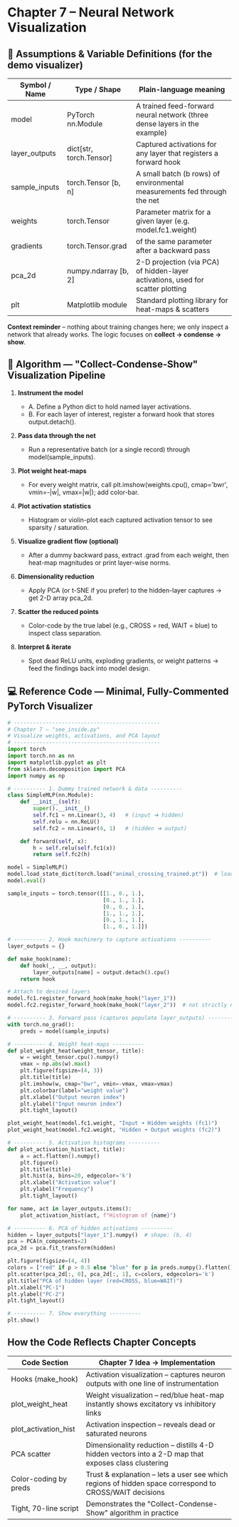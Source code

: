 # Chapter 7 – Neural Network Visualization

## 📑 Assumptions & Variable Definitions (for the demo visualizer)

| Symbol / Name | Type / Shape | Plain-language meaning |
|---------------|-------------|----------------------|
| model | PyTorch nn.Module | A trained feed-forward neural network (three dense layers in the example) |
| layer_outputs | dict[str, torch.Tensor] | Captured activations for any layer that registers a forward hook |
| sample_inputs | torch.Tensor [b, n] | A small batch (b rows) of environmental measurements fed through the net |
| weights | torch.Tensor | Parameter matrix for a given layer (e.g. model.fc1.weight) |
| gradients | torch.Tensor.grad | of the same parameter after a backward pass |
| pca_2d | numpy.ndarray [b, 2] | 2-D projection (via PCA) of hidden-layer activations, used for scatter plotting |
| plt | Matplotlib module | Standard plotting library for heat-maps & scatters |

**Context reminder** – nothing about training changes here; we only inspect a network that already works.
The logic focuses on **collect → condense → show**.

## 🔑 Algorithm — "Collect-Condense-Show" Visualization Pipeline

1. **Instrument the model**
   - A. Define a Python dict to hold named layer activations.
   - B. For each layer of interest, register a forward hook that stores output.detach().

2. **Pass data through the net**
   - Run a representative batch (or a single record) through model(sample_inputs).

3. **Plot weight heat-maps**
   - For every weight matrix, call plt.imshow(weights.cpu(), cmap='bwr', vmin=-|w|, vmax=|w|); add color-bar.

4. **Plot activation statistics**
   - Histogram or violin-plot each captured activation tensor to see sparsity / saturation.

5. **Visualize gradient flow (optional)**
   - After a dummy backward pass, extract .grad from each weight, then heat-map magnitudes or print layer-wise norms.

6. **Dimensionality reduction**
   - Apply PCA (or t-SNE if you prefer) to the hidden-layer captures → get 2-D array pca_2d.

7. **Scatter the reduced points**
   - Color-code by the true label (e.g., CROSS = red, WAIT = blue) to inspect class separation.

8. **Interpret & iterate**
   - Spot dead ReLU units, exploding gradients, or weight patterns → feed the findings back into model design.

## 💻 Reference Code — Minimal, Fully-Commented PyTorch Visualizer

```python
# ----------------------------------------------
# Chapter 7 – "see_inside.py"
# Visualize weights, activations, and PCA layout
# ----------------------------------------------
import torch
import torch.nn as nn
import matplotlib.pyplot as plt
from sklearn.decomposition import PCA
import numpy as np

# ---------- 1. Dummy trained network & data ----------
class SimpleMLP(nn.Module):
    def __init__(self):
        super().__init__()
        self.fc1 = nn.Linear(3, 4)   # (input ➜ hidden)
        self.relu = nn.ReLU()
        self.fc2 = nn.Linear(4, 1)   # (hidden ➜ output)

    def forward(self, x):
        h = self.relu(self.fc1(x))
        return self.fc2(h)

model = SimpleMLP()
model.load_state_dict(torch.load("animal_crossing_trained.pt"))  # load your own weights
model.eval()

sample_inputs = torch.tensor([[1., 0., 1.],
                              [0., 1., 1.],
                              [0., 0., 1.],
                              [1., 1., 1.],
                              [0., 1., 1.],
                              [1., 0., 1.]])

# ---------- 2. Hook machinery to capture activations ----------
layer_outputs = {}

def make_hook(name):
    def hook(_, __, output):
        layer_outputs[name] = output.detach().cpu()
    return hook

# Attach to desired layers
model.fc1.register_forward_hook(make_hook("layer_1"))
model.fc2.register_forward_hook(make_hook("layer_2"))  # not strictly needed but illustrative

# ---------- 3. Forward pass (captures populate layer_outputs) ----------
with torch.no_grad():
    preds = model(sample_inputs)

# ---------- 4. Weight heat-maps ----------
def plot_weight_heat(weight_tensor, title):
    w = weight_tensor.cpu().numpy()
    vmax = np.abs(w).max()
    plt.figure(figsize=(4, 3))
    plt.title(title)
    plt.imshow(w, cmap="bwr", vmin=-vmax, vmax=vmax)
    plt.colorbar(label="weight value")
    plt.xlabel("Output neuron index")
    plt.ylabel("Input neuron index")
    plt.tight_layout()

plot_weight_heat(model.fc1.weight, "Input ➜ Hidden weights (fc1)")
plot_weight_heat(model.fc2.weight, "Hidden ➜ Output weights (fc2)")

# ---------- 5. Activation histograms ----------
def plot_activation_hist(act, title):
    a = act.flatten().numpy()
    plt.figure()
    plt.title(title)
    plt.hist(a, bins=20, edgecolor='k')
    plt.xlabel("Activation value")
    plt.ylabel("Frequency")
    plt.tight_layout()

for name, act in layer_outputs.items():
    plot_activation_hist(act, f"Histogram of {name}")

# ---------- 6. PCA of hidden activations ----------
hidden = layer_outputs["layer_1"].numpy()  # shape: (b, 4)
pca = PCA(n_components=2)
pca_2d = pca.fit_transform(hidden)

plt.figure(figsize=(4, 4))
colors = ["red" if p > 0.5 else "blue" for p in preds.numpy().flatten()]
plt.scatter(pca_2d[:, 0], pca_2d[:, 1], c=colors, edgecolors='k')
plt.title("PCA of hidden layer (red=CROSS, blue=WAIT)")
plt.xlabel("PC-1")
plt.ylabel("PC-2")
plt.tight_layout()

# ---------- 7. Show everything ----------
plt.show()
```

## How the Code Reflects Chapter Concepts

| Code Section | Chapter 7 Idea → Implementation |
|-------------|--------------------------------|
| Hooks (make_hook) | Activation visualization – captures neuron outputs with one line of instrumentation |
| plot_weight_heat | Weight visualization – red/blue heat-map instantly shows excitatory vs inhibitory links |
| plot_activation_hist | Activation inspection – reveals dead or saturated neurons |
| PCA scatter | Dimensionality reduction – distills 4-D hidden vectors into a 2-D map that exposes class clustering |
| Color-coding by preds | Trust & explanation – lets a user see which regions of hidden space correspond to CROSS/WAIT decisions |
| Tight, 70-line script | Demonstrates the "Collect-Condense-Show" algorithm in practice |
